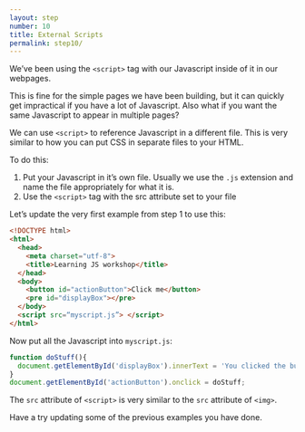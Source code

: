 ```yaml
---
layout: step
number: 10
title: External Scripts
permalink: step10/
---
```


We’ve been using the `<script>` tag with our Javascript inside of it in our webpages.

This is fine for the simple pages we have been building, but it can quickly get impractical if you have a lot of Javascript.  Also what if you want the same Javascript to appear in multiple pages?

We can use `<script>` to reference Javascript in a different file.  This is very similar to how you can put CSS in separate files to your HTML.

To do this:

1. Put your Javascript in it’s own file.  Usually we use the `.js` extension and name the file appropriately for what it is.
2. Use the `<script>` tag with the src attribute set to your file

Let’s update the very first example from step 1 to use this:

```html
<!DOCTYPE html>
<html>
  <head>
    <meta charset="utf-8">
    <title>Learning JS workshop</title>
  </head>
  <body>
    <button id="actionButton">Click me</button>
    <pre id="displayBox"></pre>
  </body>
  <script src=“myscript.js”> </script>
</html>
```

Now put all the Javascript into `myscript.js`:
```javascript
function doStuff(){
  document.getElementById('displayBox').innerText = 'You clicked the button!';
}
document.getElementById('actionButton').onclick = doStuff;
```

The `src` attribute of `<script>` is very similar to the `src` attribute of `<img>`.

Have a try updating some of the previous examples you have done.
